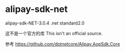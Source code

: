 # alipay-sdk-net
alipay-sdk-NET-3.0.4
.net standard2.0

这不是一个官方的库
This isn't an official source.

参考 https://github.com/dotnetcore/Alipay.AopSdk.Core
